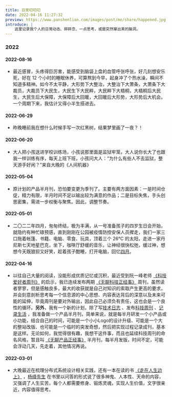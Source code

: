 ```yaml
---
title: 日常叨叨叨
date: 2022-04-16 11:27:32
preview: https://www.panshenlian.com/images/post/me/share/happened.jpg
introduce: |
    这里记录我个人的日常动态、碎碎念、一点思考，或是突然窜出来的脑洞。
---
```



### 2022

#### 2022-08-16

- 最近感冒，头疼得巨厉害，能感受到脑袋上盘的血管呼张呼张，好几刻想安乐死，好在 12 个小时的睡眠休养，可算熬到今早，起身冲了个热水澡，瞬间不知道多精神。如今不太平静，大形势下大整治，大整治下大萧条，大萧条下大裁员，大裁员下大民生，大民生下大民粹，大民粹下大梧桐，大梧桐后大民生，大民生后大保障，大保障后大回暖，大回暖后大形势，大形势后大机会。一个周期下来，我估计又得小半生搭进去。

#### 2022-06-29

- 昨晚睡前我在想什么时候手写一次红黑树，结果梦里画了一夜？！

#### 2022-06-20

- 大人把小孩送进学校训练场，小孩说那里面是监狱牢笼，大人说你长大了也跟我一样训练有序，每天上班下班，小孩问大人：“为什么有些人不去监狱，整天游手好闲？”来自大晚的《人间机器》

#### 2022-05-04

- 原计划的产品半月刊，恐怕要变更为季刊了。主要有两方面因素：一是时间仓促，精力有限，半月时间不足以输出较为满意的作品；二是目标失焦，手头创思密集，需进一步权衡与聚焦。因此，调整节奏。

#### 2022-05-01

- 二〇二二年四月，匆匆终结，极为丰满，从一号准备孩子的四岁生日会开始，就隐约有种忙碌预感，直到刚刚在公园被疫情防控安保人员撵走，我们一家三口拖着帐篷、书籍、电脑、零食、玩具，顶着三个 26°C 的太阳，走进一家丹尼斯七天地星巴克，坐下，咖啡厅舒缓的音乐，让神经很快松弛，缓过神，想想今天既狼狈又好笑，趁着孩子酣睡，打开电脑，回忆[四月](/2022/05/01/live-004-april-day-in-2022/)。

#### 2022-04-16

- 以往自己大量的阅读，没能形成优质记忆或沉积，最近受到阮一峰老师 [《科技爱好者周刊》](https://www.ruanyifeng.com/blog/) 的启示，我已连续发布两期 [《无聊科技正经事》](https://www.panshenlian.com/weekly/) 周刊，虽然读者寥寥，但是感触良多，最大的收获就是自己对知识的索取产生更高的要求，并会刻意剖析思考每一个信息源的中心思想、内容表达背后的深意以及未来可能的延伸，毕竟周刊是要对外输出，因此自己必须负有责任，这也会是一个良性的循环。**另外**，我有一个新的计划，除了写[技术日志](https://www.panshenlian.com/list/) 、发布[科技周刊](https://www.panshenlian.com/weekly/) 、[记录生活](https://www.panshenlian.com/live/) ，我准备做一个产品半月刊，简单来说，就是每半月研发一个小产品或小功能，结合自己的时间，可能是一个小小Logo的设计升级、可能是一个大的整站改版、也可能是一个临时的突发奇想，然后把实现过程记录成刊，基本是这样。无论如何，我觉得很有趣，我想干这件事，而且也延续科技周刊的命名风格，暂且叫 [《无聊产品正经事》](https://www.panshenlian.com/product) 半月刊，每半月发版，时间不定，可能会浮动几天，先走着，其他情况再说。

#### 2022-03-01

- 大晚最近在梳理分布式系统设计相关实践，还有一本在读的书 [《走在人生边上》](https://book.douban.com/subject/2240482/) ，[杨绛先生](href='https://book.douban.com/author/4503676/) 在书里以问答的形式说了很多神鬼、人本性、天命的内容，又强调了人生实苦，每个人都需要修身、锻炼灵魂，实现人生价值，文字很亲近，内容值得思考。